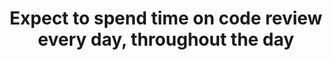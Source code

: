 ---
layout: post
title: "Expect to spend time on code review every day, throughout the day"
permalink: /enlaces/
counter: 11
sitemap: false
draft: true
---
